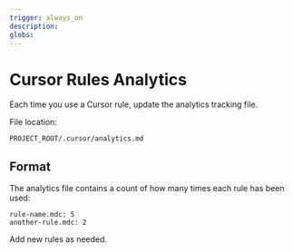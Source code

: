 ```yaml
---
trigger: always_on
description: 
globs: 
---
```


# Cursor Rules Analytics

Each time you use a Cursor rule, update the analytics tracking file.

File location:
```
PROJECT_ROOT/.cursor/analytics.md
```

## Format

The analytics file contains a count of how many times each rule has been used:

```
rule-name.mdc: 5
another-rule.mdc: 2
```

Add new rules as needed.

